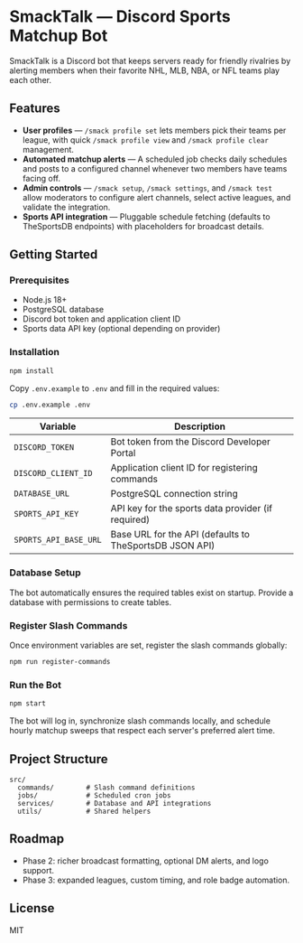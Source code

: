 # SmackTalk — Discord Sports Matchup Bot

SmackTalk is a Discord bot that keeps servers ready for friendly rivalries by alerting members when their favorite NHL, MLB, NBA, or NFL teams play each other.

## Features

- **User profiles** — `/smack profile set` lets members pick their teams per league, with quick `/smack profile view` and `/smack profile clear` management.
- **Automated matchup alerts** — A scheduled job checks daily schedules and posts to a configured channel whenever two members have teams facing off.
- **Admin controls** — `/smack setup`, `/smack settings`, and `/smack test` allow moderators to configure alert channels, select active leagues, and validate the integration.
- **Sports API integration** — Pluggable schedule fetching (defaults to TheSportsDB endpoints) with placeholders for broadcast details.

## Getting Started

### Prerequisites

- Node.js 18+
- PostgreSQL database
- Discord bot token and application client ID
- Sports data API key (optional depending on provider)

### Installation

```bash
npm install
```

Copy `.env.example` to `.env` and fill in the required values:

```bash
cp .env.example .env
```

| Variable | Description |
| --- | --- |
| `DISCORD_TOKEN` | Bot token from the Discord Developer Portal |
| `DISCORD_CLIENT_ID` | Application client ID for registering commands |
| `DATABASE_URL` | PostgreSQL connection string |
| `SPORTS_API_KEY` | API key for the sports data provider (if required) |
| `SPORTS_API_BASE_URL` | Base URL for the API (defaults to TheSportsDB JSON API) |

### Database Setup

The bot automatically ensures the required tables exist on startup. Provide a database with permissions to create tables.

### Register Slash Commands

Once environment variables are set, register the slash commands globally:

```bash
npm run register-commands
```

### Run the Bot

```bash
npm start
```

The bot will log in, synchronize slash commands locally, and schedule hourly matchup sweeps that respect each server's preferred alert time.

## Project Structure

```
src/
  commands/        # Slash command definitions
  jobs/            # Scheduled cron jobs
  services/        # Database and API integrations
  utils/           # Shared helpers
```

## Roadmap

- Phase 2: richer broadcast formatting, optional DM alerts, and logo support.
- Phase 3: expanded leagues, custom timing, and role badge automation.

## License

MIT
